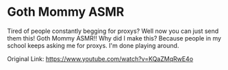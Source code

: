 # Goth Mommy ASMR
Tired of people constantly begging for proxys? Well now you can just send them this! Goth Mommy ASMR!!
Why did I make this?
Because people in my school keeps asking me for proxys. I'm done playing around.










Original Link: https://www.youtube.com/watch?v=KQaZMqRwE4o
